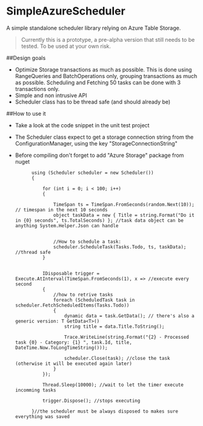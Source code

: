 SimpleAzureScheduler
====================

A simple standalone scheduler library relying on Azure Table Storage.

> Currently this is a prototype, a pre-alpha version that still needs to be tested. To be used at your own risk.


##Design goals

* Optimize Storage transactions as much as possible. This is done using RangeQueries and BatchOperations only, grouping transactions as much as possible. Scheduling and Fetching 50 tasks can be done with 3 transactions only.
* Simple and non intrusive API
* Scheduler class has to be thread safe (and should already be)

##How to use it
* Take a look at the code snippet in the unit test project
* The Scheduler class expect to get a storage connection string from the ConfigurationManager, using the key "StorageConnectionString"
* Before compiling don't forget to add "Azure Storage" package from nuget



			using (Scheduler scheduler = new Scheduler())
            {

                for (int i = 0; i < 100; i++)
                {
                    
                    TimeSpan ts = TimeSpan.FromSeconds(random.Next(10)); // timespan in the next 10 seconds
                    object taskData = new { Title = string.Format("Do it in {0} seconds", ts.TotalSeconds) }; //task data object can be anything System.Helper.Json can handle
					
					
					//How to schedule a task:
                    scheduler.ScheduleTask(Tasks.Todo, ts, taskData); //thread safe
                }


                IDisposable trigger = Execute.AtInterval(TimeSpan.FromSeconds(1), x => //execute every second
                {
                    //how to retrive tasks
                    foreach (ScheduledTask task in scheduler.FetchScheduledItems(Tasks.Todo))
                    {
                        dynamic data = task.GetData(); // there's also a generic version: T GetData<T>()
                        string title = data.Title.ToString();

                        Trace.WriteLine(string.Format("{2} - Processed task {0} - Category: {1} ", task.Id, title, DateTime.Now.ToLongTimeString()));

                        scheduler.Close(task); //close the task (otherwise it will be executed again later)
                    }
                });

                Thread.Sleep(10000); //wait to let the timer execute incomming tasks

                trigger.Dispose(); //stops executing

            }//the scheduler must be always disposed to makes sure everything was saved


